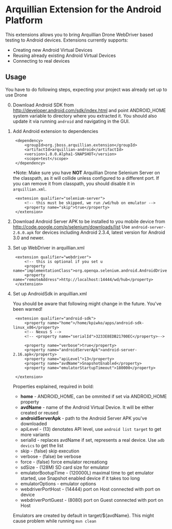 Arquillian Extension for the Android Platform
=============================================

This extensions allows you to bring Arquillian Drone WebDriver based testing to Android devices.
Extensions currently supports:

* Creating new Android Virtual Devices
* Reusing already existing Android Virtual Devices
* Connecting to real devices

Usage
-----

You have to do following steps, expecting your project was already set up to use Drone

0. Download Android SDK from http://developer.android.com/sdk/index.html and point ANDROID_HOME system variable to directory
where you extracted it. You should also update it via running `android` and navigating in the GUI.

1. Add Android extension to dependencies

        <dependency>
            <groupId>org.jboss.arquillian.extension</groupId>
            <artifactId>arquillian-android</artifactId>
            <version>1.0.0.Alpha1-SNAPSHOT</version>
            <scope>test</scope>
        </dependency>

    *Note: Make sure you have **NOT** Arquillian Drone Selenium Server on the classpath, as it will collide
    unless configured to a different port. If you can remove it from classpath, you should disable it in `arquillian.xml`.

        <extension qualifier="selenium-server">
            <!-- this must be skipped, we run /wd/hub on emulator -->
            <property name="skip">true</property>
        </extension>

2. Download Android Server APK to be installed to you mobile device from http://code.google.com/p/selenium/downloads/list
   Use `android-server-2.6.0.apk` for devices including Android 2.3.4, latest version for Android 3.0 and newer. 

3. Set up WebDriver in arquillian.xml

        <extension qualifier="webdriver">
            <!-- this is optional if you set u
            <property name="implementationClass">org.openqa.selenium.android.AndroidDriver</property>
            <property name="remoteAddress">http://localhost:14444/wd/hub</property>
        </extension>

4. Set up AndroidSdk in arquillian.xml

    You should be aware that following might change in the future. You've been warned! 

        <extension qualifier="android-sdk">
            <property name="home">/home/kpiwko/apps/android-sdk-linux_x86</property>
            <!-- Nexus S -->
            <!-- <property name="serialId">3233E8EDB21700EC</property>-->

            <property name="verbose">true</property>
            <property name="androidServerApk">android-server-2.16.apk</property>
            <property name="apiLevel">13</property>
            <property name="avdName">SnapshotEnabled</property>
            <property name="emulatorStartupTimeout">180000</property>

        </extension>
    
    Properties explained, required in bold:

    - **home** - ANDROID_HOME, can be ommited if set via ANDROID_HOME property
    - **avdName** - name of the Android Virtual Device. It will be either created or reused
    - **androidServerApk** - path to the Android Server APK you've downloaded
    - apiLevel - (13) denotates API level, use `android list target` to get more variants
    - serialId - replaces avdName if set, represents a real device. Use `adb devics` to get the list
    - skip - (false) skip execution
    - verbose - (false) be verbose
    - force - (false) force emulator recreationg
    - sdSize - (128M) SD card size for emulator 
    - emulatorBootupTime - (120000L) maximal time to get emulator started, use Snapshot enabled device if it takes too long
    - emulatorOptions - emulator options
    - webdriverPortHost - (14444) port on Host connected with port on device
    - webdriverPortGuest - (8080) port on Guest connected with port on Host

    Emulators are created by default in target/${avdName}. This might cause problem while running `mvn clean`

